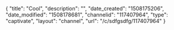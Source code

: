 {
    "title": "Cool",
    "description": "",
    "date_created": "1508175206",
    "date_modified": "1508178681",
    "channelid": "117407964",
    "type": "captivate",
    "layout": "channel",
    "url": "\/c\/sdfgsdfg\/117407964"
}